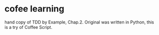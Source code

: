 # cofee learning

hand copy of TDD by Example, Chap.2.
Original was written in Python, this is a try of Coffee Script.
